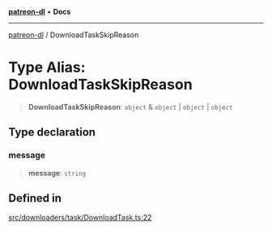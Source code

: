 [**patreon-dl**](../README.md) • **Docs**

***

[patreon-dl](../README.md) / DownloadTaskSkipReason

# Type Alias: DownloadTaskSkipReason

> **DownloadTaskSkipReason**: `object` & `object` \| `object` \| `object`

## Type declaration

### message

> **message**: `string`

## Defined in

[src/downloaders/task/DownloadTask.ts:22](https://github.com/patrickkfkan/patreon-dl/blob/7168e7165dfd3021aec234ee0e8458b1a8040c70/src/downloaders/task/DownloadTask.ts#L22)
